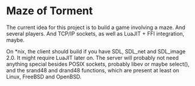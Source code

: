 # Maze of Torment

The current idea for this project is to build a game involving a maze. And
several players. And TCP/IP sockets, as well as LuaJIT + FFI integration,
maybe.

On *nix, the client should build if you have SDL, SDL_net and SDL_image
2.0. It might require LuaJIT later on. The server will probably not need
anything special besides POSIX sockets, probably libev or maybe select(),
and the srand48 and drand48 functions, which are present at least on
Linux, FreeBSD and OpenBSD.
